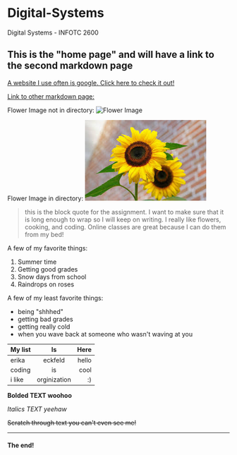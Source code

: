 # Digital-Systems
Digital Systems - INFOTC 2600

## This is the "home page" and will have a link to the second markdown page

[A website I use often is google. Click here to check it out!](https://www.google.com)

[Link to other markdown page:](https://www.google.com)

Flower Image not in directory: 
![Flower Image](https://upload.wikimedia.org/wikipedia/en/3/3f/Oxalis_tetraphylla_flower.jpg "Flower image")

Flower Image in directory:
![alt text](https://github.com/ErikaEckfeld/Digital-Systems/blob/master/flower.jpeg "Flower image")

> this is the block quote for the assignment. I want to make sure that it is long enough to wrap so I will keep on writing. I really like flowers, cooking, and coding. Online classes are great because I can do them from my bed!

A few of my favorite things:
1. Summer time
2. Getting good grades
4. Snow days from school
5. Raindrops on roses

A few of my least favorite things:
* being "shhhed"
* getting bad grades
* getting really cold
* when you wave back at someone who wasn't waving at you

| My list       | Is            | Here  |
| ------------- |:-------------:| -----:|
| erika         | eckfeld       | hello |
| coding        | is            |  cool |
| i like        | orginization  |    :) |

**Bolded TEXT woohoo**

*Italics TEXT yeehaw*

~~Scratch through text you can't even see me!~~

---

#### The end!




